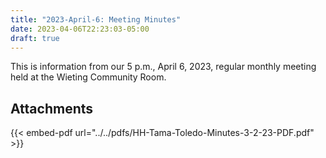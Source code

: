 ```yaml
---
title: "2023-April-6: Meeting Minutes"
date: 2023-04-06T22:23:03-05:00
draft: true
---
```

This is information from our 5 p.m., April 6, 2023, regular monthly meeting held at the Wieting Community Room. 
 
## Attachments

{{< embed-pdf url="../../pdfs/HH-Tama-Toledo-Minutes-3-2-23-PDF.pdf" >}}
